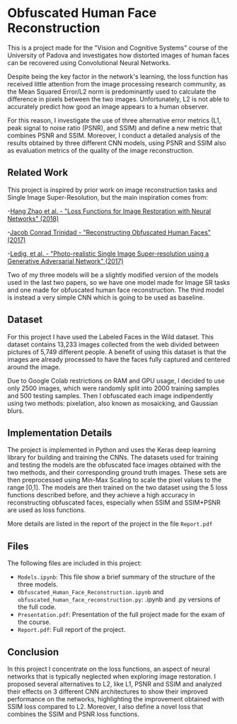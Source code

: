 # Obfuscated Human Face Reconstruction

This is a project made for the "Vision and Cognitive Systems" course of the University of Padova and investigates how distorted images of human faces 
can be recovered using Convolutional Neural Networks.

Despite being the key factor in the network's learning, the loss function has received little attention from the image processing research community, as
the Mean Squared Error/L2 norm is predominantly used to calculate the difference in pixels between the two images. 
Unfortunately, L2 is not able to accurately predict how good an image appears to a human observer. 

For this reason, I investigate the use of three alternative error metrics (L1, peak signal to noise ratio (PSNR), and SSIM) and define 
a new metric that combines PSNR and SSIM. Moreover, I conduct a detailed analysis of the results obtained by three different CNN models, 
using PSNR and SSIM also as evaluation metrics of the quality of the image reconstruction.

## Related Work

This project is inspired by prior work on image reconstruction tasks and Single Image Super-Resolution, but the main inspiration comes from:

-[Hang Zhao et al. - "Loss Functions for Image Restoration with Neural Networks" (2018)](https://arxiv.org/pdf/1511.08861.pdf)

-[Jacob Conrad Trinidad - "Reconstructing Obfuscated Human Faces" (2017)](http://cs231n.stanford.edu/reports/2017/pdfs/223.pdf)

-[Ledig, et al. - "Photo-realistic Single Image Super-resolution using a Generative Adversarial Network" (2017)](https://openaccess.thecvf.com/content_cvpr_2017/papers/Ledig_Photo-Realistic_Single_Image_CVPR_2017_paper.pdf)

Two of my three models will be a slightly modified version of the models used in the last two papers, 
so we have one model made for Image SR tasks and one made for obfuscated human face reconstruction.
The third model is instead a very simple CNN which is going to be used as baseline.

## Dataset

For this project I have used the Labeled Faces in the Wild dataset. This dataset contains 13,233 images collected from the web divided between pictures of 
5,749 different people. A benefit of using this dataset is that the images are already processed to have the faces fully captured and centered around the
image.

Due to Google Colab restrictions on RAM and GPU usage, I decided to use only 2500 images, which were randomly split into 2000 training samples and 500 testing samples. Then I obfuscated each image indipendently using two methods: pixelation, also known as mosaicking, and Gaussian blurs. 

## Implementation Details

The project is implemented in Python and uses the Keras deep learning library for building and training the CNNs. 
The datasets used for training and testing the models are the obfuscated face images obtained with the two methods, and their corresponding ground truth images.
These sets are then preprocessed using Min-Max Scaling to scale the pixel values to the range [0,1].
The models are then trained on the two dataset using the 5 loss functions described before,
and they achieve a high accuracy in reconstructing obfuscated faces, especially when SSIM and SSIM+PSNR are used as loss functions.

More details are listed in the report of the project in the file `Report.pdf`

## Files

The following files are included in this project:
- `Models.ipynb`: This file show a brief summary of the structure of the three models.
- `Obfuscated_Human_Face_Reconstruction.ipynb` and `obfuscated_human_face_reconstruction.py`: .ipynb and .py versions of the full code.
- `Presentation.pdf`: Presentation of the full project made for the exam of the course.
- `Report.pdf`: Full report of the project.

## Conclusion

In this project I concentrate on the loss functions, an aspect of neural networks that is typically neglected when exploring image restoration.
I proposed several alternatives to L2, like L1, PSNR and SSIM and analyzed their effects on 3 different CNN architectures to show their improved performance 
on the networks, highlighting the improvement obtained with SSIM loss compared to L2. 
Moreover, I also define a novel loss that combines the SSIM and PSNR loss functions. 
